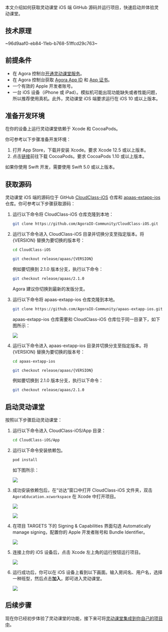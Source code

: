 本文介绍如何获取灵动课堂 iOS 端 GitHub 源码并运行项目，快速启动并体验灵动课堂。

## 技术原理

~96d9aaf0-eb84-11eb-b768-51ffcd29c763~

<a name="prerequisites"></a>

## 前提条件

-   在 Agora 控制台[开通灵动课堂服务](/cn/agora-class/agora_class_enable?platform=Web)。
-   在 Agora 控制台获取 [Agora App ID](/cn/Agora%20Platform/get_appid_token#获取-app-id) 和 [App 证书](/cn/Agora%20Platform/get_appid_token#获取-app-证书)。
-   一个有效的 Apple 开发者账号。
-   一台 iOS 设备（iPhone 或 iPad）。模拟机可能出现功能缺失或者性能问题，所以推荐使用真机。此外，灵动课堂 iOS 端要求运行在 iOS 10 或以上版本。

## 准备开发环境

在你的设备上运行灵动课堂依赖于 Xcode 和 CocoaPods。

你可参考以下步骤准备开发环境：

1. 打开 App Store，下载并安装 Xcode。要求 Xcode 12.5 或以上版本。
2. 点击[链接](https://guides.cocoapods.org/using/getting-started.html#getting-started)前往下载 CocoaPods。要求 CocoaPods 1.10 或以上版本。

<div class="alert info">如果你使用 Swift 开发，需要使用 Swift 5.0 或以上版本。</div>

## 获取源码

灵动课堂 iOS 端的源码位于 GitHub [CloudClass-iOS](https://github.com/AgoraIO-Community/CloudClass-iOS) 仓库和 [apaas-extapp-ios](https://github.com/AgoraIO-Community/apaas-extapp-ios) 仓库。你可参考以下步骤获取源码：

1. 运行以下命令将 CloudClass-iOS 仓库克隆到本地：

    ```bash
    git clone https://github.com/AgoraIO-Community/CloudClass-iOS.git
    ```

2. 运行以下命令进入 CloudClass-iOS 目录并切换分支至指定版本。将 {VERSION} 替换为要切换的版本号：

    ```bash
    cd CloudClass-iOS
    ```

    ```bash
    git checkout release/apaas/{VERSION}
    ```

    例如要切换到 2.1.0 版本分支，执行以下命令：

    ```bash
    git checkout release/apaas/2.1.0
    ```

    Agora 建议你切换到最新的发版分支。

3. 运行以下命令将 apaas-extapp-ios 仓库克隆到本地。

    ```bash
    git clone https://github.com/AgoraIO-Community/apaas-extapp-ios.git
    ```

    apaas-extapp-ios 仓库需要和 CloudClass-iOS 仓库位于同一目录下，如下图所示：

    ![](https://web-cdn.agora.io/docs-files/1648725190226)

4. 运行以下命令进入 apaas-extapp-ios 目录并切换分支至指定版本。将 {VERSION} 替换为要切换的版本号：

    ```bash
    cd apaas-extapp-ios
    ```

    ```bash
    git checkout release/apaas/{VERSION}
    ```

    例如要切换到 2.1.0 版本分支，执行以下命令：

    ```bash
    git checkout release/apaas/2.1.0
    ```

## 启动灵动课堂

按照以下步骤启动灵动课堂：

1. 运行以下命令进入 CloudClass-iOS/App 目录：

    ```bash
    cd CloudClass-iOS/App
    ```

2. 运行以下命令安装依赖包。

    ```bash
    pod install
    ```

    如下图所示：

    ![](https://web-cdn.agora.io/docs-files/1648725475723)

3. 成功安装依赖包后，在“访达”窗口中打开 CloudClass-iOS 文件夹，双击 `AgoraEducation.xcworkspace` 在 Xcode 中打开项目。

    ![](https://web-cdn.agora.io/docs-files/1648725644218)

    ![](https://web-cdn.agora.io/docs-files/1648725725804)

4. 在项目 TARGETS 下的 Signing & Capabilities 界面勾选 Automatically manage signing，配置你的 Apple 开发者账号和 Bundle Identifier。

    ![](https://web-cdn.agora.io/docs-files/1648725848162)

5. 连接上你的 iOS 设备后，点击 Xcode 左上角的运行按钮运行项目。

    ![](https://web-cdn.agora.io/docs-files/1648725959472)

6. 运行成功后，你可以在 iOS 设备上看到以下画面。输入房间名、用户名，选择一种班型，然后点击**加入**，即可进入灵动课堂。

    ![](https://web-cdn.agora.io/docs-files/1648726024179)

## 后续步骤

现在你已经初步体验了灵动课堂的功能，接下来可将[灵动课堂集成到你自己的项目中](/cn/agora-class/agora_class_integrate_ios?platform=iOS)。
